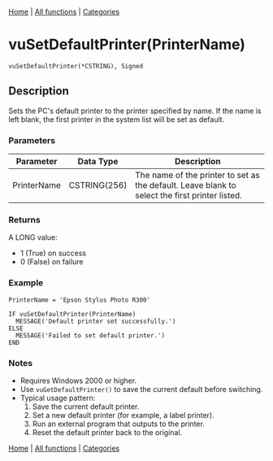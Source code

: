 [Home](../index.md) | [All functions](index.md) | [Categories](../categories/index.md)

# vuSetDefaultPrinter(PrinterName)

```Prototype
vuSetDefaultPrinter(*CSTRING), Signed
```


## Description
Sets the PC's default printer to the printer specified by name. If the name is left blank, the first printer in the system list will be set as default.

### Parameters

| Parameter   | Data Type    | Description                                                                 |
|-------------|--------------|-----------------------------------------------------------------------------|
| PrinterName | CSTRING(256) | The name of the printer to set as the default. Leave blank to select the first printer listed. |

### Returns
A LONG value:  
- 1 (True) on success  
- 0 (False) on failure  

### Example

```Clarion
PrinterName = 'Epson Stylus Photo R300'

IF vuSetDefaultPrinter(PrinterName)
  MESSAGE('Default printer set successfully.')
ELSE
  MESSAGE('Failed to set default printer.')
END
```

### Notes
- Requires Windows 2000 or higher.  
- Use `vuGetDefaultPrinter()` to save the current default before switching.  
- Typical usage pattern:  
  1. Save the current default printer.  
  2. Set a new default printer (for example, a label printer).  
  3. Run an external program that outputs to the printer.  
  4. Reset the default printer back to the original.

[Home](../index.md) | [All functions](index.md) | [Categories](../categories/index.md)
